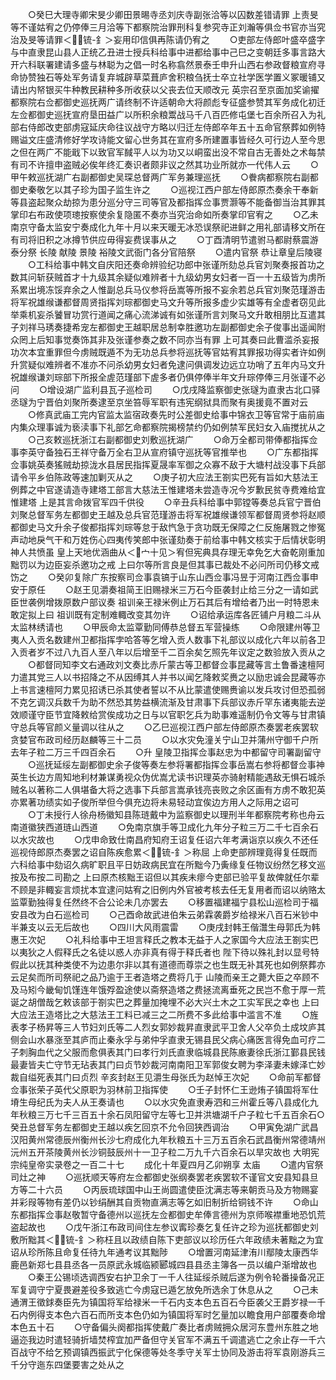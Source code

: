 <!-- { "loadSidebar": true } -->
　　○癸巳大理寺卿宋旻少卿田景晹寺丞刘庆寺副张洽等以囚数差错请罪  上责旻等不谨姑宥之仍停俸三月洽等下都察院治罪刑科复参究寺正刘瀚等俱佥书官亦当究治及旻等请罪＜锍-釒＞妄用印信俱再陈请仍宥之
　　○吏部左侍郎叶盛卒盛字与中直隶昆山县人正统乙丑进士授兵科给事中进都给事中己巳之变朝廷多事言路大开六科联署建请多盛与林聪为之倡一时名称翕然景泰壬申升山西右参政督粮宣府寻命协赞独石等处军务请复弃城辟草菜葺庐舍积粮刍抚士卒立社学医学置义冢暖铺又请出内帑银买牛种教民耕种多所收获以父丧去位天顺改元  英宗召至京面加奖谕擢都察院右佥都御史巡抚两广请终制不许适朝命大将颜彪专征盛参赞其军务成化初迁左佥都御史巡抚宣府垦田益广以所积余粮鬻战马千八百匹修屯堡七百余所召入为礼部右侍郎改吏部虏寇延庆命往议战守方略以归迁左侍郎卒年五十五命官祭葬如例特赐谥文庄盛清修好学攻诗能文留心世务其在宣府多所建置事皆经久可行边人至今思之但在两广不能戢下以致官军馘平人以为功又以峒蛮出没不常自古无善处之术每禁有司不许擅申盗贼必俟年终汇奏识者颇非议之然其功业所就亦一代伟人云
　　○甲午敕巡抚湖广右副都御史吴琛总督两广军务兼理巡抚
　　○餋病都察院右副都御史秦敬乞以其子珍为国子监生许之
　　○巡视江西户部左侍郎原杰奏余干奉新等县盗起聚众劫掠为患分巡分守三司等官及都指挥佥事贾灏等不能备御当治其罪其掌印右布政使项璁按察使余复隐匿不奏亦当究治命如所奏掌印官宥之
　　○乙未南京守备太监安宁奏成化九年十月以来天暖无冰恐误祭祀进鲜之用礼部请移文所在有司将旧积之冰撙节供应毋得妄费误事从之
　　○丁酉清明节遣驸马都尉蔡震游泰分祭  长陵  献陵  景陵  裕陵文武衙门各分官陪祭
　　○遣内官祭  恭让章皇后陵寝
　　○工科给事中韩文自庆阳还奏命辨验纪功郎中张谨所劾总兵官刘聚奏报首功之数其问斩获贼首才十九级其余疑似难辨者十九级幼男女妇者一百一十五级皆为虏所系累出境冻馁弃余之人惟副总兵马仪参将岳嵩等所报不妄余若总兵官刘聚范瑾游击将军祝雄缑谦都督周贤指挥刘琮都御史马文升等所报多虚少实雄等有全虚者窃见此举乘机妄杀饕冒功赏行道闻之痛心流涕诚有如张谨所言刘聚马文升敢相朋比互遣其子刘祥马琇奏捷希宠左都御史王越职居总制幸胜邀功左副都御史余子俊事出遥闻附众罔上后知事觉奏饰其非及张谨参奏之数不同亦当有罪  上可其奏曰此曹滥杀妄报功次本宜重罪但今虏贼既遁不为无功总兵参将巡抚等官姑宥其罪报功得实者许如例升赏疑似难辨者不准亦不问杀幼男女妇者免逮问俱调发边远立功哨了五年内马文升祝雄缑谦刘琮部下所报全虗范瑾部下虗多者仍俱停俸半年文升琮停俸三月张谨不必问
　　○增设湖广监利县瓦子巡检司
　　○戊戌降监察御史张璲为直隶古北口驿丞璲为宁晋伯刘聚所奏逮至京坐笞辱军职有违宪纲狱具而聚有奥援竟不置对云
　　○修真武庙工完内官监太监宿政奏先时公差御史给事中锦衣卫等官常于庙前庙内集众理事诚为亵渎事下礼部乞命都察院揭榜禁约仍如例禁军民妇女入庙搅扰从之
　　○己亥敕巡抚浙江右副都御史刘敷巡抚湖广
　　○命万全都司带俸都指挥佥事李英守备独石王祥守备万全右卫从宣府镇守巡抚等官推举也
　　○广东都指挥佥事姚英奏猺贼劫掠泷水县居民指挥夏晟率军御之众寡不敌于大塘村战没事下兵部请令平乡伯陈政等速加剿灭从之
　　○庚子初大应法王劄实巴死有旨如大慈法王例葬之中官遂请造寺建塔工部言大慈法王惟建塔未尝造寺况今岁歉民贫寺费难给宜惟建塔  上是其言命拨官军四千供役
　　○辛丑兵科给事中郭镗等奏总兵官宁晋伯刘聚总督军务左都御史王越及总兵官范瑾游击将军祝雄缑谦领军都督周贤参将赵顺都御史马文升余子俊都指挥刘琮等怠于敌忾急于贪功既无保障之仁反施屠戮之惨冤声动地戾气干和万姓伤心四夷传笑郎中张谨劾奏于前给事中韩文核实于后情状彰明神人共愤虽  皇上天地优涵曲从＜宀十见＞宥但宪典具存理无幸免乞大奋乾刚重加黜罚以为边臣妄杀邀功之戒  上曰尔等所言良是但其事已裁处不必问所司仍移文戒饬之
　　○癸卯复除广东按察司佥事袁镐于山东山西佥事冯昱于河南江西佥事申安于原任
　　○赵王见灂奏祖简王旧赐禄米三万石今臣袭封止给三分之一请如武臣世袭例增拨原数户部议奏  祖训亲王禄米例止万石其后有增给者乃出一时特恩未敢定拟上曰  祖训既有定制难輙改变其勿许
　　○诏给承运库各匠铺户月粮二斗从太监林绣请也
　　○甲辰命太监覃勤同傅恭总督五军营操练
　　○命限建州等卫夷人入贡名数建州卫都指挥孛哈答等乞增入贡人数事下礼部议以成化六年以前各卫入贡者岁不过八九百人至八年以后增至千二百余矣乞照先年议定之数验放入贡从之
　　○都督同知李文右通政刘文奏比赤斤蒙古等卫都督佥事昆藏等言土鲁番速檀阿力遣其党三人以书招降之不从因缚其人并书以闻乞降敕奖赉之以励忠诚会昆藏等亦上书言速檀阿力累见招诱已杀其使者誓以不从比蒙遣使赐赉谕以发兵攻讨但恐孤弱不克乞调汉兵数千为助不然恐其势益横流渐及甘肃事下兵部议赤斤罕东诸夷能去逆效顺谨守臣节宜降敕给赏俟成功之日与以官职乞兵为助事难遥制仍令文等与甘肃镇守总兵等官颜义量调以往从之
　　○乙巳巡视江西户部左侍郎原杰奏罢老疾罢软贪婪官布政司经历赵麟等三十二员
　　○以水灾免潼关宁山卫并蒲州守御千户所去年子粒二万三千四百余石
　　○升  皇陵卫指挥佥事赵忠为中都留守司署副留守
　　○巡抚延绥左副都御史余子俊等奏左参将署都指挥佥事岳嵩右参将都督佥事神英生长边方周知地利材兼谋勇视众伪优嵩尤读书识理英亦骑射精能遇敌无惧石城杀贼名以著称二人俱堪备大将之选事下兵部言嵩承钱亮丧败之余区画有方虏不敢犯英亦累著功绩实如子俊所举但今俱充边将未易轻动宜俟边方用人之际用之诏可
　　○丁未授行人徐舟杨徽知县陈琏戴中为监察御史以理刑半年都察院考称也舟云南道徽狭西道琏山西道
　　○免南京旗手等卫成化九年分子粒三万二千七百余石以水灾故也
　　○戊申命致仕南昌府知府王诏复任诏六年考满诣京以疾久不还任巡视侍郎原杰奏罢之诏自陈疾愈累＜锍-釒＞称屈  上命吏部辨理竟得复任既而六科给事中劾诏久病旷职且平日妨政病民宜在所黜今乃夤缘复任物议纷然乞移文巡按及布按二司勘之  上曰原杰核黜王诏但以其疾未瘳今吏部已验平复故俾就任尔辈不顾是非輙妄言烦扰本宜逮问姑宥之旧例内外官被考核去任无复用者而诏以纳赂太监覃勤独得复任然终不合公论未几亦罢去
　　○移置福建福宁县松山巡检司于福安县改为白石巡检司
　　○己酉命故武进伯朱云弟霖袭爵岁给禄米八百石米钞中半兼支以云无后故也
　　○四川大风雨震雷
　　○庚戌封韩王偕灊生母郭氏为韩惠王次妃
　　○礼科给事中王坦言释氏之教本无益于人之家国今大应法王劄实巴以夷狄之人假释氏之名徒以惑人亦非真有得于释氏者也  陛下待以殊礼封以显号特假此以抚其种类使不为边患尔非以其有道德而尊崇之也生既无补其死也如例祭葬亦云足矣而所司祭祀之品乃逾于王者造塔之费将几于  山陵而亲王之薨大臣之卒顾不及马矧今畿甸饥馑连年饿殍盈途使以斋祭造塔之费拯流离垂死之民岂不愈于厚一荒诞之胡僧哉乞敕该部于劄实巴之葬量加掩埋不必大兴土木之工实军民之幸也  上曰大应法王造塔比之大慈法王工料已减三之二所费不多此给事中滥言不准
　　○旌表孝子杨昇等三人节妇刘氏等二人烈女郭妙裁昇直隶武平卫舍人父卒负土成坟庐其侧会山水暴涨至其庐而止秦永孚与弟仲孚直隶无锡县民父病心痛医言得免血可疗二子刺胸血代之父服而愈俱表其门曰孝行刘氏直隶临城县民陈廒妻徐氏浙江鄞县民钱最妻皆夫亡守节无玷表其门曰贞节妙裁河南南阳卫军郭俊女聘为李泽妻未嫁泽亡妙裁自缢死表其门曰贞烈  辛亥封赵王见灂生母张氏为赵悼王次妃
　　○命前军都督佥事张荣子英代父原职为羽林前卫指挥使
　　○壬子封怀仁王逊烠子镇国将军仕塉生母纪氏为夫人从王奏请也
　　○以水灾免直隶寿泗和三州霍丘等八县成化九年秋粮三万七千三百五十余石凤阳留守左等七卫并洪塘湖千户子粒七千五百余石○癸丑总督军务左都御史王越以疾乞回京不允令回狭西调治
　　○甲寅免湖广武昌汉阳黄州常德辰州衡州长沙七府成化九年秋粮五十三万五百余石武昌衡州常德靖州沅州五开茶陵黄州长沙铜鼓辰州十一卫子粒二万九千六百余石以旱灾故也
大明宪宗纯皇帝实录卷之一百二十七
　　成化十年夏四月乙卯朔享  太庙
　　○遣内官祭司灶之神
　　○巡抚顺天等府左佥都御史张纲奏罢老疾罢软不谨官文安县知县旦方等二十六员
　　○丙辰琉球国中山王尚圆遣使臣沈满志等来朝贡马及方物赐宴并彩叚等物有差仍以钞绢酬其自贡物直满志等乞如旧制折给铜钱不许
　　○命山东都指挥佥事赵敬暂守备德州以巡抚左佥都御史牟俸言德州为京师喉襟重地恐饥荒盗起故也
　　○戊午浙江布政司间住左参议寗珍奏乞复任许之珍为巡抚都御史刘敷所黜其＜锍-釒＞称枉且以政绩自陈下吏部议以珍历任六年政绩未著黜之为宜诏从珍所陈且命复任待九年通考议其黜陟
　　○增置河南延津洧川鄢陵太康西华鹿邑新郑七县县丞各一员原武永城临颍郾城四县县丞主簿各一员以编户渐增故也
　　○秦王公锡顷选调西安右护卫余丁一千人往延绥杀贼后遂为例令轮番操备况正军复调守宁夏畏避差役多致逃亡今虏寇已遁乞放免所选余丁休息从之
　　○己未通渭王徵銶奏臣先为镇国将军给禄米一千石内支本色五百石今臣袭父王爵岁禄一千石内例得支本色六百石而所支本色仍如为镇国将军时乞量加以瞻食用户部覆奏命增本色五十石
　　○守备偏头阕都指挥使戴广奏比者虏贼拥众居河东豊州东胜之地逼迩我边时遣轻骑折墙焚榨宜加严备但守关官军不满五千调遣逃亡之余止存一千六百战守不给乞预调镇西振武宁化保德等处冬季守关军士协同及游击将军袁刚游兵三千分守迤东四堡要害之处从之
